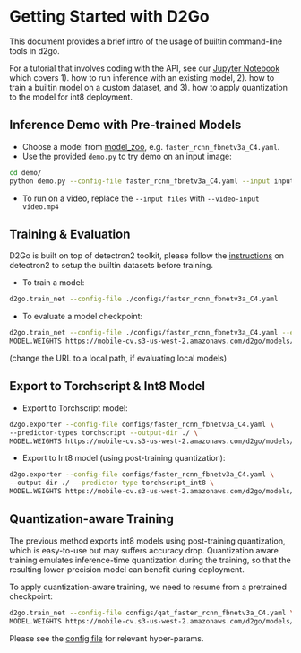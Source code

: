 # Getting Started with D2Go

This document provides a brief intro of the usage of builtin command-line tools in d2go.

For a tutorial that involves coding with the API, see our [Jupyter Notebook](./d2go_beginner.ipynb) which covers 1). how to run inference with an existing model, 2). how to train a builtin model on a custom dataset, and 3). how to apply quantization to the model for int8 deployment.

## Inference Demo with Pre-trained Models

- Choose a model from [model_zoo](https://github.com/facebookresearch/d2go/blob/master/MODEL_ZOO.md), e.g. `faster_rcnn_fbnetv3a_C4.yaml`.
- Use the provided `demo.py` to try demo on an input image:

```bash
cd demo/
python demo.py --config-file faster_rcnn_fbnetv3a_C4.yaml --input input1.jpg --output output1.jpg
```

- To run on a video, replace the `--input files` with `--video-input video.mp4`

## Training & Evaluation

D2Go is built on top of detectron2 toolkit, please follow the [instructions](https://github.com/facebookresearch/detectron2/blob/master/datasets/README.md) on detectron2 to setup the builtin datasets before training.

- To train a model:

```bash
d2go.train_net --config-file ./configs/faster_rcnn_fbnetv3a_C4.yaml
```

- To evaluate a model checkpoint:

```bash
d2go.train_net --config-file ./configs/faster_rcnn_fbnetv3a_C4.yaml --eval-only \
MODEL.WEIGHTS https://mobile-cv.s3-us-west-2.amazonaws.com/d2go/models/246823121/model_0479999.pth
```

(change the URL to a local path, if evaluating local models)

## Export to Torchscript & Int8 Model

- Export to Torchscript model:

```bash
d2go.exporter --config-file configs/faster_rcnn_fbnetv3a_C4.yaml \
--predictor-types torchscript --output-dir ./ \
MODEL.WEIGHTS https://mobile-cv.s3-us-west-2.amazonaws.com/d2go/models/246823121/model_0479999.pth
```

- Export to Int8 model (using post-training quantization):

```bash
d2go.exporter --config-file configs/faster_rcnn_fbnetv3a_C4.yaml \
--output-dir ./ --predictor-type torchscript_int8 \
MODEL.WEIGHTS https://mobile-cv.s3-us-west-2.amazonaws.com/d2go/models/246823121/model_0479999.pth
```

## Quantization-aware Training

The previous method exports int8 models using post-training quantization, which is easy-to-use but may suffers accuracy drop. Quantization aware training emulates inference-time quantization during the training, so that the resulting lower-precision model can benefit during deployment.

To apply quantization-aware training, we need to resume from a pretrained checkpoint:

```bash
d2go.train_net --config-file configs/qat_faster_rcnn_fbnetv3a_C4.yaml \
MODEL.WEIGHTS https://mobile-cv.s3-us-west-2.amazonaws.com/d2go/models/246823121/model_0479999.pth
```

Please see the [config file](../configs/qat_faster_rcnn_fbnetv3a_C4.yaml) for relevant hyper-params.
